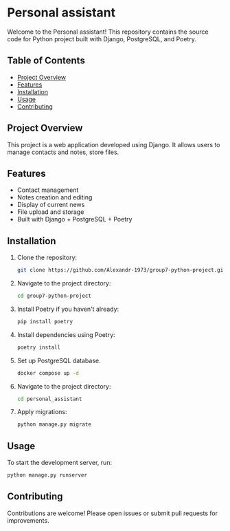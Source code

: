 # Personal assistant

Welcome to the Personal assistant! This repository contains the source code for Python project built with Django, PostgreSQL, and Poetry.

## Table of Contents

- [Project Overview](#project-overview)
- [Features](#features)
- [Installation](#installation)
- [Usage](#usage)
- [Contributing](#contributing)
<!--- [License](#license)
- [Contact](#contact)-->

## Project Overview

This project is a web application developed using Django. It allows users to manage contacts and notes, store files.

## Features

- Contact management
- Notes creation and editing
- Display of current news
- File upload and storage
- Built with Django + PostgreSQL + Poetry

## Installation

1. Clone the repository:
   ```bash
   git clone https://github.com/Alexandr-1973/group7-python-project.git
   ```
2. Navigate to the project directory:
   ```bash
   cd group7-python-project
   ```
3. Install Poetry if you haven't already:
   ```bash
   pip install poetry
   ```
4. Install dependencies using Poetry:
    ```bash
    poetry install
    ```
5. Set up PostgreSQL database.
   ```bash
   docker compose up -d
   ```
6. Navigate to the project directory:
   ```bash
   cd personal_assistant
   ```
7. Apply migrations:
   ```bash
   python manage.py migrate
   ```

## Usage

To start the development server, run:
```bash
python manage.py runserver
```

## Contributing

Contributions are welcome! Please open issues or submit pull requests for improvements.

<!-- ## License

This project is licensed under the MIT License.

## Contact

For questions or feedback, please contact [your-email@example.com](mailto:your-email@example.com). -->
